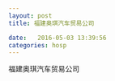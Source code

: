 ```yaml
--- 
layout: post 
title: 福建奥琪汽车贸易公司

date:   2016-05-03 13:39:56 
categories: hosp 
--- 
```

   
福建奥琪汽车贸易公司
